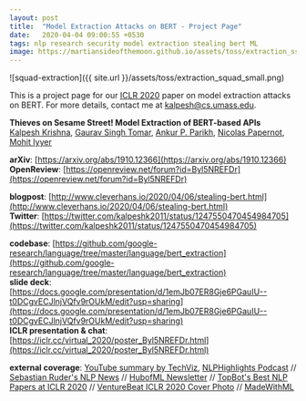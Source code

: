 ```yaml
---
layout: post
title:  "Model Extraction Attacks on BERT - Project Page"
date:   2020-04-04 09:00:55 +0530
tags: nlp research security model extraction stealing bert ML
image: https://martiansideofthemoon.github.io/assets/toss/extraction_sst2.png
---
```


![squad-extraction]({{ site.url }}/assets/toss/extraction_squad_small.png)

This is a project page for our [ICLR 2020](https://iclr.cc/) paper on model extraction attacks on BERT. For more details, contact me at [kalpesh@cs.umass.edu](mailto:kalpesh@cs.umass.edu).

**Thieves on Sesame Street! Model Extraction of BERT-based APIs**  
[Kalpesh Krishna](https://martiansideofthemoon.github.io/), [Gaurav Singh Tomar](https://scholar.google.com/citations?user=p1SDN0oAAAAJ&hl=en), [Ankur P. Parikh](https://www.cs.cmu.edu/~apparikh/publications.html), [Nicolas Papernot](https://www.papernot.fr/), [Mohit Iyyer](https://people.cs.umass.edu/~miyyer/)  

**arXiv**: [https://arxiv.org/abs/1910.12366](https://arxiv.org/abs/1910.12366)  
**OpenReview**: [https://openreview.net/forum?id=Byl5NREFDr](https://openreview.net/forum?id=Byl5NREFDr)  

**blogpost**: [http://www.cleverhans.io/2020/04/06/stealing-bert.html](http://www.cleverhans.io/2020/04/06/stealing-bert.html)  
**Twitter**: [https://twitter.com/kalpeshk2011/status/1247550470454984705](https://twitter.com/kalpeshk2011/status/1247550470454984705)  

**codebase**: [https://github.com/google-research/language/tree/master/language/bert_extraction](https://github.com/google-research/language/tree/master/language/bert_extraction)  
**slide deck**: [https://docs.google.com/presentation/d/1emJb07ER8Gje6PGauIU--t0DCgvECJlnjVQfv9rOUkM/edit?usp=sharing](https://docs.google.com/presentation/d/1emJb07ER8Gje6PGauIU--t0DCgvECJlnjVQfv9rOUkM/edit?usp=sharing)  
**ICLR presentation & chat**: [https://iclr.cc/virtual_2020/poster_Byl5NREFDr.html](https://iclr.cc/virtual_2020/poster_Byl5NREFDr.html)  
   
**external coverage**: [YouTube summary by TechViz](https://www.youtube.com/watch?v=ueC2a3hlBVs), [NLPHighlights Podcast](https://soundcloud.com/nlp-highlights/104-model-distillation-with-victor-sanh-and-thomas-wolf#t=8:00) // [Sebastian Ruder's NLP News](http://newsletter.ruder.io/issues/reviewing-taking-stock-theme-papers-poisoning-and-stealing-models-multimodal-generation-240687) // [HubofML Newsletter](https://hubofml.substack.com/p/newsletter-3-product-security-ml?r=6imnh&utm_campaign=post&utm_medium=web&utm_source=twitter) // [TopBot's Best NLP Papers at ICLR 2020](https://www.topbots.com/best-nlp-papers-from-iclr-2020/?utm_source=rss&utm_medium=rss&utm_campaign=best-nlp-papers-from-iclr-2020) // [VentureBeat ICLR 2020 Cover Photo](https://venturebeat.com/2020/05/01/ai-weekly-animal-crossing-iclr-and-the-future-of-research-conferences-online/) // [MadeWithML](https://madewithml.com/projects/327/how-to-steal-modern-nlp-systems-with-gibberish)
